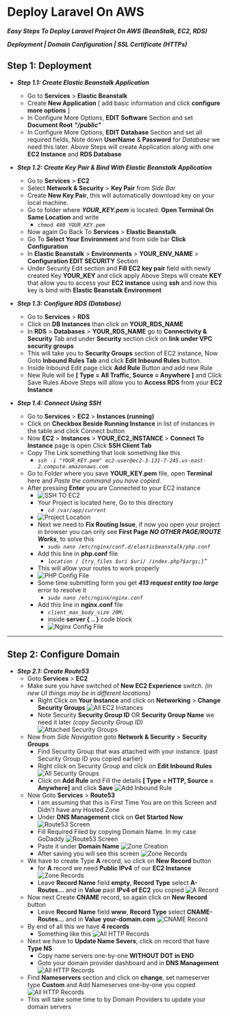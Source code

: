 # Deploy Laravel On AWS
***Easy Steps To Deploy Laravel Project On AWS (BeanStalk, EC2, RDS)***

***Deployment | Domain Configuration | SSL Certificate (HTTPs)***

## Step 1: Deployment
* ***Step 1.1: Create Elastic Beanstalk Application***
  * Go to **Services** > **Elastic Beanstalk**
  * Create **New Application** [ add basic information and click **configure more options** ]
  * In Configure More Options, **EDIT Software** Section and set **Document Root** ***"/public"***
  * In Configure More Options, **EDIT Database** Section and set all required fields, Note down **UserName** & **Password** for *Database* we need this later.
  Above Steps will create Application along with one **EC2 Instance** and **RDS Database**

* ***Step 1.2: Create Key Pair & Bind With Elastic Beanstalk  Application***
  * Go to **Services** > **EC2**
  * Select **Network & Security** > **Key Pair** from *Side Bar*
  * Create **New Key Pair**, this will automatically download key on your local machine.
  * Go to folder where ***YOUR_KEY.pem*** is located. **Open Terminal On Same Location** and write 
    * *``chmod 400 YOUR_KEY.pem``*
  * Now again Go Back To **Services** > **Elastic Beanstalk**
  * Go To **Select Your Environment** and from side bar **Click Configuration**
  * In **Elastic Beanstalk** > **Environments** > **YOUR_ENV_NAME** > **Configuration EDIT SECURITY** Section
  * Under Security Edit section and **Fill EC2 key pair** field with newly created Key **YOUR_KEY** and click apply
  Above Steps will create **KEY** that allow you to access your **EC2 instance** using **ssh** and now this key is bind with **Elastic Beanstalk Environment**

* ***Step 1.3: Configure RDS (Database)***
  * Go to **Services** > **RDS**
  * Click on **DB Instances** than click on **YOUR_RDS_NAME**
  * In **RDS** > **Databases** > **YOUR_RDS_NAME** go to **Connectivity & Security** Tab and under **Security** section click on **link under VPC security groups**
  * This will take you to **Security Groups** section of EC2 instance, Now Goto **Inbound Rules Tab** and click **Edit Inbound Rules** button.
  * Inside Inbound Edit page click **Add Rule** Button and add new Rule
  * New Rule will be **[ Type = All Traffic, Source = Anywhere ]** and Click Save Rules
  Above Steps will allow you to **Access RDS** from your **EC2 Instance**

* ***Step 1.4: Connect Using SSH***
  * Go to **Services** > **EC2** > **Instances (running)**
  * Click on **Checkbox Beside Running Instance** in list of instances in the table and click Connect button
  * Now **EC2** > **Instances** > **YOUR_EC2_INSTANCE** > **Connect To Instance** page is open Click **SSH Client Tab**
  * Copy The Link something that look something like this
    * *``ssh -i "YOUR_KEY.pem" ec2-user@ec2-3-131-7-245.us-east-2.compute.amazonaws.com``*
  * Go to Folder where you save **YOUR_KEY.pem** file, open **Terminal** here and *Paste the command you have copied*.
  * After pressing **Enter** you are Connected to your EC2 instance
    * ![SSH TO EC2](/repo_screenshoots/step_1/ssh_ec2.png)
    * Your Project is located here, Go to this directory
      * *``cd /var/app/current``*
    * ![Project Location](/repo_screenshoots/step_1/project_location.png)
    * Next we need to **Fix Routing Issue**, if now you open your project in browser you can only see **First Page** ***NO OTHER PAGE/ROUTE Works***, to solve this 
      * *``sudo nano /etc/nginx/conf.d/elasticbeanstalk/php.conf``*
    * Add this line in **php.conf** file 
      * *``location / {try_files $uri $uri/ /index.php?$args;}”``* 
    * This will allow your routes to work properly
    * ![PHP Config File](/repo_screenshoots/step_1/php_conf.png)
    * Some time submitting form you get ***413 request entity too large*** error to resolve it 
      * *``sudo nano /etc/nginx/nginx.conf``*
    * Add this line in **nginx.conf** file 
      * *``client_max_body_size 20M;``* 
      * inside **server { .. }** code block
      * ![Nginx Config File](/repo_screenshoots/step_1/nginx_conf.png)
___

## Step 2: Configure Domain 
* ***Step 2.1: Create Route53***
  * Goto **Services** > **EC2** 
  * Make sure you have switched of **New EC2 Experience** switch. *(in new UI things may be in different locations)* 
    * Right Click on **Your Instance** and click on **Networking** > **Change Security Groups** 
        ![All EC2 Instances](/repo_screenshoots/step_2/check_security_group.png)
    * Note Security **Security Group ID** OR **Security Group Name** we need it later *(copy Security Group ID)*
        ![Attached Security Groups](/repo_screenshoots/step_2/note_security_group_details.png)
  * Now from *Side Navigation* goto **Network & Security** > **Security Groups** 
    * Find Security Group that was attached with your instance. (past Security Group ID you copied earlier)
    * Right click on Security Group and click on **Edit Inbound Rules**
       ![All Security Groups](/repo_screenshoots/step_2/select_security_group.png)
    * Click on **Add Rule** and Fill the details **[ Type = HTTP, Source = Anywhere]** and click **Save**
       ![Add Inbound Rule](/repo_screenshoots/step_2/add_inbound_rule.png)
  * Now Goto **Services** > **Route53**
    * I am assuming that this is First Time You are on this Screen and Didn't have any Hosted Zone 
    * Under **DNS Management** click on **Get Started Now**
        ![Route53 Screen](/repo_screenshoots/step_2/route53_screen.png)
    * Fill Required Filed by copying Domain Name. In my case GoDaddy
        ![Route53 Screen](/repo_screenshoots/step_2/godaddy.png)
    * Paste it under **Domain Name** 
        ![Zone Creation](/repo_screenshoots/step_2/create_zone.png)
    * After saving you will see this screen 
        ![Zone Records](/repo_screenshoots/step_2/zone_key_values.png)
  * We have to create Type **A** record, so click on **New Record** button
    * for **A** record we need **Public IPv4** of our **EC2 Instance** 
        ![Zone Records](/repo_screenshoots/step_2/IPv4_ec2.png)
    * Leave **Record Name** field **empty**, **Record Type** select **A-Routes...** and in **Value** past **IPv4 of EC2** you copied
        ![A Record](/repo_screenshoots/step_2/A_record.png)
  * Now next Create **CNAME** record, so again click on **New Record** button
    * Leave **Record Name** field **www**, **Record Type** select **CNAME-Routes...** and in **Value** **your-domain.com** 
        ![CNAME Record](/repo_screenshoots/step_2/CNAME_record.png)
  * By end of all this we have **4 records**
    * Something like this
        ![All HTTP Records](/repo_screenshoots/step_2/all_route53_records_http.png)
  * Next we have to **Update Name Severs**, click on record that have **Type NS**
    * Copy name servers one-by-one **WITHOUT DOT in END**
    * Goto your domain provider dashboard and in **DNS Management**
        ![All HTTP Records](/repo_screenshoots/step_2/godaddy_dns_part_1.png)
  * Find **Nameservers** section and click on **change**, set nameserver type **Custom** and Add Nameserves one-by-one you copied
        ![All HTTP Records](/repo_screenshoots/step_2/godaddy_dns_part_2.png)
  * This will take some time to by Domain Providers to update your domain servers



